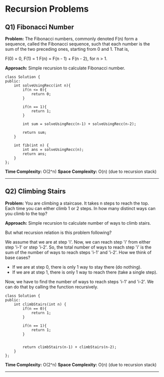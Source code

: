 # Recursion Problems

## Q1) Fibonacci Number

**Problem:** The Fibonacci numbers, commonly denoted F(n) form a sequence, called the Fibonacci sequence, such that each number is the sum of the two preceding ones, starting from 0 and 1. That is,

F(0) = 0, F(1) = 1
F(n) = F(n - 1) + F(n - 2), for n > 1.

**Approach:** Simple recursion to calculate Fibonacci number.

```
class Solution {
public:
    int solveUsingRecc(int n){
        if(n <= 0){
            return 0;
        }

        if(n == 1){
            return 1;
        }

        int sum = solveUsingRecc(n-1) + solveUsingRecc(n-2);

        return sum;
    }

    int fib(int n) {
        int ans = solveUsingRecc(n);
        return ans;
    }
};
```

**Time Complexity:** O(2^n)
**Space Complexity:** O(n) (due to recursion stack)

---

## Q2) Climbing Stairs

**Problem:** You are climbing a staircase. It takes n steps to reach the top. Each time you can either climb 1 or 2 steps. In how many distinct ways can you climb to the top?

**Approach:** Simple recursion to calculate number of ways to climb stairs.

But what recursion relation is this problem following?

We assume that we are at step 'i'. Now, we can reach step 'i' from either step 'i-1' or step 'i-2'. So, the total number of ways to reach step 'i' is the sum of the number of ways to reach steps 'i-1' and 'i-2'.
How we think of base cases?

- If we are at step 0, there is only 1 way to stay there (do nothing).
- If we are at step 1, there is only 1 way to reach there (take a single step).

Now, we have to find the number of ways to reach steps 'i-1' and 'i-2'. We can do that by calling the function recursively.

```
class Solution {
public:
    int climbStairs(int n) {
        if(n == 0){
            return 1;
        }

        if(n == 1){
            return 1;
        }


        return climbStairs(n-1) + climbStairs(n-2);
    }
};
```

**Time Complexity:** O(2^n)
**Space Complexity:** O(n) (due to recursion stack)

---
